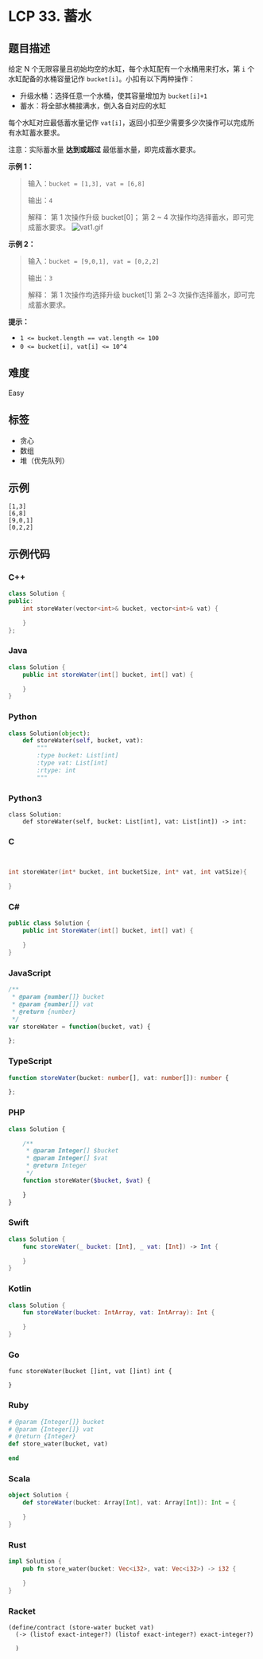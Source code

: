# LCP 33. 蓄水

## 题目描述

给定 N 个无限容量且初始均空的水缸，每个水缸配有一个水桶用来打水，第 `i` 个水缸配备的水桶容量记作 `bucket[i]`。小扣有以下两种操作：
-  升级水桶：选择任意一个水桶，使其容量增加为 `bucket[i]+1`
-  蓄水：将全部水桶接满水，倒入各自对应的水缸

每个水缸对应最低蓄水量记作 `vat[i]`，返回小扣至少需要多少次操作可以完成所有水缸蓄水要求。

注意：实际蓄水量 **达到或超过** 最低蓄水量，即完成蓄水要求。

**示例 1：**
>输入：`bucket = [1,3], vat = [6,8]`
>
>输出：`4`
>
>解释：
>第 1 次操作升级 bucket[0]；
>第 2 ~ 4 次操作均选择蓄水，即可完成蓄水要求。
![vat1.gif](https://pic.leetcode-cn.com/1616122992-RkDxoL-vat1.gif)



**示例 2：**
>输入：`bucket = [9,0,1], vat = [0,2,2]`
>
>输出：`3`
>
>解释：
>第 1 次操作均选择升级 bucket[1]
>第 2~3 次操作选择蓄水，即可完成蓄水要求。

**提示：**
- `1 <= bucket.length == vat.length <= 100`
- `0 <= bucket[i], vat[i] <= 10^4`


## 难度

Easy

## 标签

- 贪心
- 数组
- 堆（优先队列）

## 示例

```
[1,3]
[6,8]
[9,0,1]
[0,2,2]
```

## 示例代码

### C++

```cpp
class Solution {
public:
    int storeWater(vector<int>& bucket, vector<int>& vat) {

    }
};
```

### Java

```java
class Solution {
    public int storeWater(int[] bucket, int[] vat) {

    }
}
```

### Python

```python
class Solution(object):
    def storeWater(self, bucket, vat):
        """
        :type bucket: List[int]
        :type vat: List[int]
        :rtype: int
        """
```

### Python3

```python3
class Solution:
    def storeWater(self, bucket: List[int], vat: List[int]) -> int:
```

### C

```c


int storeWater(int* bucket, int bucketSize, int* vat, int vatSize){

}
```

### C#

```csharp
public class Solution {
    public int StoreWater(int[] bucket, int[] vat) {

    }
}
```

### JavaScript

```javascript
/**
 * @param {number[]} bucket
 * @param {number[]} vat
 * @return {number}
 */
var storeWater = function(bucket, vat) {

};
```

### TypeScript

```typescript
function storeWater(bucket: number[], vat: number[]): number {

};
```

### PHP

```php
class Solution {

    /**
     * @param Integer[] $bucket
     * @param Integer[] $vat
     * @return Integer
     */
    function storeWater($bucket, $vat) {

    }
}
```

### Swift

```swift
class Solution {
    func storeWater(_ bucket: [Int], _ vat: [Int]) -> Int {

    }
}
```

### Kotlin

```kotlin
class Solution {
    fun storeWater(bucket: IntArray, vat: IntArray): Int {

    }
}
```

### Go

```golang
func storeWater(bucket []int, vat []int) int {

}
```

### Ruby

```ruby
# @param {Integer[]} bucket
# @param {Integer[]} vat
# @return {Integer}
def store_water(bucket, vat)

end
```

### Scala

```scala
object Solution {
    def storeWater(bucket: Array[Int], vat: Array[Int]): Int = {

    }
}
```

### Rust

```rust
impl Solution {
    pub fn store_water(bucket: Vec<i32>, vat: Vec<i32>) -> i32 {

    }
}
```

### Racket

```racket
(define/contract (store-water bucket vat)
  (-> (listof exact-integer?) (listof exact-integer?) exact-integer?)

  )
```

